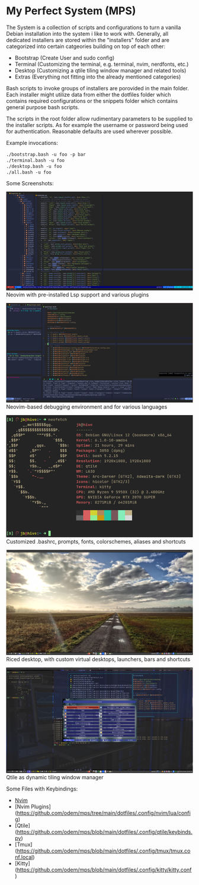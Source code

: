 # My Perfect System (MPS)
The System is a collection of scripts and configurations to turn a vanilla
Debian installation into the system i like to work with.
Generally, all dedicated installers are stored within the "installers" folder
and are categorized into certain catgeories building on top of each other:
- Bootstrap (Create User and sudo config)
- Terminal (Customizing the terminal, e.g. terminal, nvim, nerdfonts, etc.)
- Desktop (Customizing a qtile tiling window manager and related tools)
- Extras (Everything not fitting into the already mentioned categories)

Bash scripts to invoke groups of installers are porovided in the main folder.
Each installer might utilize data from either the dotfiles folder
which contains required configurations or the snippets folder
which contains general purpose bash scripts.

The scripts in the root folder allow rudimentary parameters
to be supplied to the installer scripts. As for example the username
or password being used for authentication.
Reasonable defaults are used wherever possible.

Example invocations:

```
./bootstrap.bash -u foo -p bar
./terminal.bash -u foo
./desktop.bash -u foo
./all.bash -u foo
```

Some Screenshots:

![Neovim](screenshots/nvim.png) \
Neovim with pre-installed Lsp support and various plugins

![Debug](screenshots/debug.png) \
Neovim-based debugging environment and for various languages

![Terminal](screenshots/kitty.png) \
Customized .bashrc, prompts, fonts, colorschemes, aliases and shortcuts

![Desktop](screenshots/desktop.png) \
Riced desktop, with custom virtual desktops, launchers, bars and shortcuts

![Qtile](screenshots/qtile.png) \
Qtile as dynamic tiling window manager

Some Files with Keybindings:
- [Nvim](https://github.com/odem/mps/blob/main/dotfiles/.config/nvim/lua/main/keymap.lua)
- [Nvim Plugins] (https://github.com/odem/mps/tree/main/dotfiles/.config/nvim/lua/config)
- [Qtile] (https://github.com/odem/mps/blob/main/dotfiles/.config/qtile/keybinds.py)
- [Tmux] (https://github.com/odem/mps/blob/main/dotfiles/.config/tmux/tmux.conf.local)
-  [Kitty] (https://github.com/odem/mps/blob/main/dotfiles/.config/kitty/kitty.conf)
